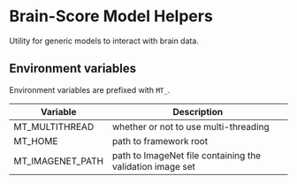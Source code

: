 # Brain-Score Model Helpers

Utility for generic models to interact with brain data.


## Environment variables

Environment variables are prefixed with `MT_`.

| Variable               | Description                                                  |
|------------------------|--------------------------------------------------------------|
| MT_MULTITHREAD         | whether or not to use multi-threading                        |
| MT_HOME                | path to framework root                                       |
| MT_IMAGENET_PATH       | path to ImageNet file containing the validation image set    |


